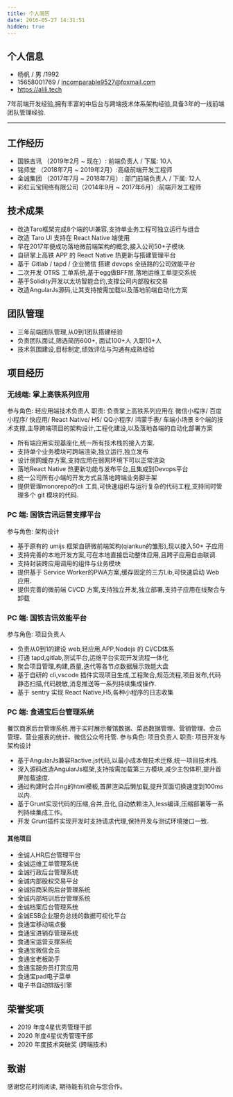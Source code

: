 ```yaml
---
title: 个人简历
date: 2016-05-27 14:31:51
hidden: true
---
```

## 个人信息

 * 杨帆 / 男 /1992 
 * 15658001769 / incomparable9527@foxmail.com
 * https://alili.tech

7年前端开发经验,拥有丰富的中后台与跨端技术体系架构经验,具备3年的一线前端团队管理经验.

---
## 工作经历
* 国铁吉讯 （2019年2月 ~ 现在）: 前端负责人 / 下属: 10人
* 铭师堂 （2018年7月 ~ 2019年2月）:高级前端开发工程师
* 金诚集团 （2017年7月 ~ 2018年7月）: 部门前端负责人 / 下属: 12人
* 彩虹云宝网络有限公司（2014年9月 ~ 2017年6月）:前端开发工程师

## 技术成果
* 改造Taro框架完成8个端的UI兼容,支持单业务工程可独立运行与组合
* 改造 Taro UI 支持在 React Native 端使用
* 早在2017年便成功落地微前端架构的概念,接入公司50+子模块.
* 自研掌上高铁 APP 的 React Native 热更新与搭建管理平台
* 基于 Gitlab / tapd / 企业微信 搭建 devops 全链路的公司效能平台
* 二次开发 OTRS 工单系统,基于egg做BFF层,落地运维工单提交系统
* 基于Solidity开发以太坊智能合约,支撑公司内部股权交易
* 改造AngularJs源码,让其支持按需加载以及落地前端自动化方案


## 团队管理
* 三年前端团队管理,从0到1团队搭建经验
* 负责团队面试,筛选简历600+, 面试100+人 入职10+人
* 技术氛围建设,目标制定,绩效评估与沟通有成熟经验

## 项目经历
### 无线端:  掌上高铁系列应用
参与角色: 轻应用端技术负责人
职责: 负责掌上高铁系列应用在 微信小程序/ 百度小程序/ 快应用/ React Native/ H5/ QQ小程序/ 鸿蒙手表/ 车端小场景 8个端的技术支撑,主导跨端项目的架构设计,工程化建设,以及落地各端的自动化部署方案

* 所有端应用实现基座化,统一所有技术栈的接入方案.
* 支持单个业务模块可跨端渲染,独立运行,独立发布
* 设计弱网缓存方案,支持应用在弱网环境下可以正常渲染
* 落地React Native 热更新功能与发布平台,且集成到Devops平台
* 统一公司所有小端的开发方式且落地跨端业务脚手架
* 提供管理monorepo的cli 工具,可快速组织与运行复杂的代码工程,支持同时管理多个 git 模块的代码.
### PC 端: 国铁吉讯运营支撑平台
参与角色: 架构设计

* 基于原有的 umijs 框架自研微前端架构(qiankun的雏形),现以接入50+ 子应用
* 支持完善的本地开发方案,可在本地直接启动整体应用,且跨子应用自由联调.
* 支持封装跨应用调用的组件与业务模块
* 提供基于 Service Worker的PWA方案,缓存固定的三方Lib,可快速启动 Web 应用.
* 提供完善的微前端 CI/CD 方案,支持独立开发,独立部署,支持子应用在线聚合与卸载


### PC 端: 国铁吉讯效能平台
参与角色: 项目负责人

* 负责从0到1的建设 web,轻应用,APP,Nodejs 的 CI/CD体系
* 打通 tapd,gitlab,测试平台,运维平台实现开发流程一体化
* 聚合项目管理,构建,质量,迭代等各节点数据展示效能大盘
* 基于自研的 cli,vscode 插件实现项目生成,工程聚合,规范流程,项目发布,代码静态扫描,代码脱敏,消息推送等一系列持续集成操作.
* 基于 sentry 实现 React Native,H5,各种小程序的日志收集

### PC 端: 食通宝后台管理系统
餐饮商家后台管理系统.用于实时展示餐馆数据、菜品数据管理、营销管理、会员管理、营业报表的统计、微信公众号托管.
参与角色: 项目负责人
职责: 项目开发与架构设计
* 基于AngularJs兼容Ractive.js代码,以最小成本做技术迁移,统一项目技术栈.
* 深入源码改造AngularJs框架,支持按需加载第三方模块,减少主包体积,提升首屏加载速度.
* 通过构建时合并ng的html模板,首屏渲染后懒加载,提升页面切换速度到100ms以内.
* 基于Grunt实现代码的压缩,合并,丑化,自动依赖注入,less编译,压缩部署等一系列持续集成工作。
* 开发 Grunt插件实现开发时支持请求代理,保持开发与测试环境接口一致.


#### 其他项目
- 金诚人HR后台管理平台
- 金诚运维工单管理系统
- 金诚行政后台管理系统 
- 金诚内部股权交易平台
- 金诚招商采购后台管理系统 
- 金诚内部培训后台管理系统
- 金诚档案后台管理系统 
- 金诚ESB企业服务总线的数据可视化平台
- 食通宝移动端点餐 
- 食通宝进销存管理系统
- 食通宝运营支撑系统
- 食通宝微信会员
- 食通宝老板助手
- 食通宝服务员打赏应用
- 食通宝pad电子菜单
- 电子书自动排版引擎

## 荣誉奖项

* 2019 年度4星优秀管理干部
* 2020 年度4星优秀管理干部
* 2020 年度技术突破奖 (跨端技术)

## 致谢
感谢您花时间阅读,
期待能有机会与您合作。
